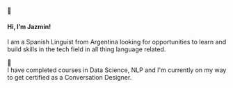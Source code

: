 👋  <h4> Hi, I’m Jazmin! </h4>

I am a Spanish Linguist from Argentina looking for opportunities to learn and build skills in the tech field in all thing language related. 

📖  
I have completed courses in Data Science, NLP and I'm currently on my way to get certified as a Conversation Designer. 

<!---
kokeshita/kokeshita is a ✨ special ✨ repository because its `README.md` (this file) appears on your GitHub profile.
You can click the Preview link to take a look at your changes.
--->
